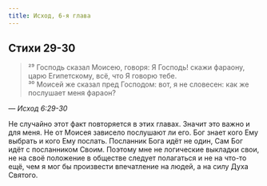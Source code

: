 ```yaml
---
title: Исход, 6-я глава
---
```


## Стихи 29-30

> ²⁹ Господь сказал Моисею, говоря: Я Господь! скажи фараону, царю Египетскому, всё, что Я говорю тебе.  
> ³⁰ Моисей же сказал пред Господом: вот, я не словесен: как же послушает меня фараон?

— <cite>Исход&nbsp;6:29-30</cite>

Не случайно этот факт повторяется в этих главах. Значит это важно и для меня. Не от Моисея зависело послушают ли его. Бог знает кого Ему
выбрать и кого Ему послать. Посланник Бога идёт не один, Сам Бог идёт с посланником Своим. Поэтому мне не логические выкладки свои, не на
своё положение в обществе следует полагаться и не на что-то ещё, чем я мог бы произвести впечатление на людей, а на силу Духа Святого.
